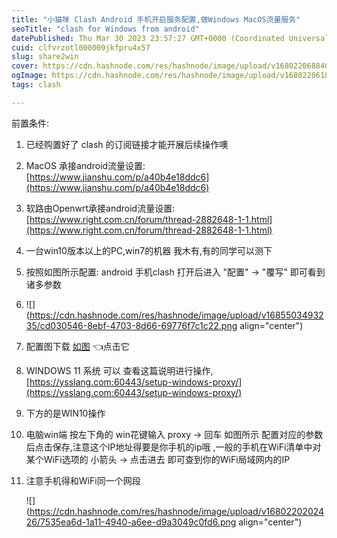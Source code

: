 ```yaml
---
title: "小猫咪 Clash Android 手机开启服务配置,做Windows MacOS流量服务"
seoTitle: "clash for Windows from android"
datePublished: Thu Mar 30 2023 23:57:27 GMT+0000 (Coordinated Universal Time)
cuid: clfvrzotl000009jkfpru4x57
slug: share2win
cover: https://cdn.hashnode.com/res/hashnode/image/upload/v1680220688400/cb87064e-2e73-42db-b9d4-91ac5f57bc18.webp
ogImage: https://cdn.hashnode.com/res/hashnode/image/upload/v1680220618339/389c080e-292e-4b54-86ed-939ed26e9f7e.webp
tags: clash

---
```


前置条件:

1. 已经购置好了 clash 的订阅链接才能开展后续操作噢
    
2. MacOS 承接android流量设置: [https://www.jianshu.com/p/a40b4e18ddc6](https://www.jianshu.com/p/a40b4e18ddc6)
    
3. 软路由Openwrt承接android流量设置: [https://www.right.com.cn/forum/thread-2882648-1-1.html](https://www.right.com.cn/forum/thread-2882648-1-1.html)
    
4. 一台win10版本以上的PC,win7的机器 我木有,有的同学可以测下
    
5. 按照如图所示配置: android 手机clash 打开后进入 "配置" -&gt; "覆写" 即可看到诸多参数
    
6. ![](https://cdn.hashnode.com/res/hashnode/image/upload/v1685503493235/cd030546-8ebf-4703-8d66-69776f7c1c22.png align="center")
    
7. 配置图下载 [如图](https://grpc-generic.pkg.coding.net/a0/pub/clash-android-share-config-Screenshot_2023-03-31-07-15-31-077_Clash.png?version=v1) 👈点击它
    
8. WINDOWS 11 系统 可以 查看这篇说明进行操作, [https://ysslang.com:60443/setup-windows-proxy/](https://ysslang.com:60443/setup-windows-proxy/)
    
9. 下方的是WIN10操作
    
10. 电脑win端 按左下角的 win花键输入 proxy -&gt; 回车 如图所示 配置对应的参数后点击保存,注意这个IP地址得要是你手机的ip哦 ,一般的手机在WiFi清单中对某个WiFi选项的 小箭头 -&gt; 点击进去 即可查到你的WiFi局域网内的IP
    
11. 注意手机得和WiFi同一个网段
    
    ![](https://cdn.hashnode.com/res/hashnode/image/upload/v1680220202426/7535ea6d-1a11-4940-a6ee-d9a3049c0fd6.png align="center")